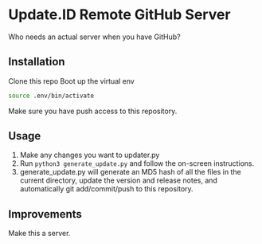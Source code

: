 # Update.ID Remote GitHub Server
Who needs an actual server when you have GitHub?

## Installation
Clone this repo
Boot up the virtual env
```bash
source .env/bin/activate
```
Make sure you have push access to this repository.

## Usage
1) Make any changes you want to updater.py
2) Run ```python3 generate_update.py``` and follow the on-screen instructions.
3) generate_update.py will generate an MD5 hash of all the files in the current directory, update the version and release notes, and automatically git add/commit/push to this repository.

## Improvements
Make this a server.